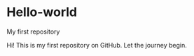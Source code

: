 # Hello-world
My first repository

Hi! This is my first repository on GitHub. Let the journey begin.
